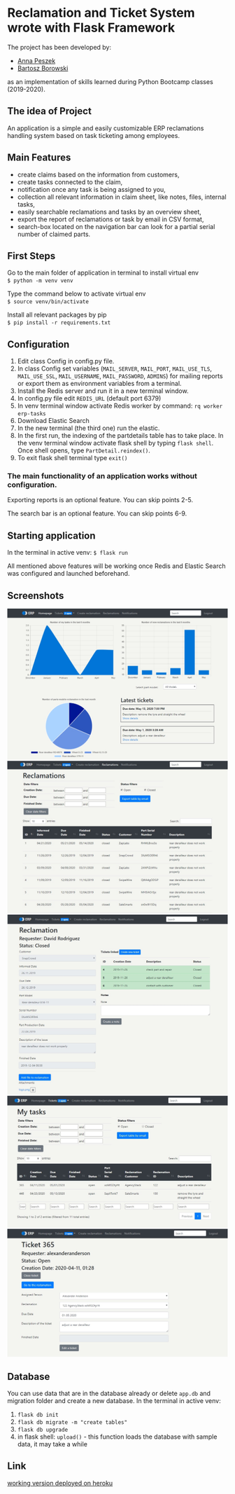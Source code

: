 # Reclamation and Ticket System wrote with Flask Framework

The project has been developed by:
- [Anna Peszek](https://github.com/AniaPeszek)
- [Bartosz Borowski](https://github.com/bartoszborowski)

as an implementation of skills learned during Python Bootcamp classes (2019-2020).

## The idea of Project
An application is a simple and easily customizable ERP reclamations handling system based on task ticketing among employees.

## Main Features
- create claims based on the information from customers,
- create tasks connected to the claim,
- notification once any task is being assigned to you,
- collection all relevant information in claim sheet, like notes, files, internal tasks,
- easily searchable reclamations and tasks by an overview sheet,
- export the report of reclamations or task by email in CSV format,
- search-box located on the navigation bar can look for a partial serial number of claimed parts. 

## First Steps
Go to the main folder of application in terminal to install virtual env  
`$ python -m venv venv`

Type the command below to activate virtual env  
`$ source venv/bin/activate`

Install all relevant packages by pip  
`$ pip install -r requirements.txt`

## Configuration
1. Edit class Config in config.py file. 
2. In class Config set variables (`MAIL_SERVER`, `MAIL_PORT`, `MAIL_USE_TLS`, `MAIL_USE_SSL`, `MAIL_USERNAME`, `MAIL_PASSWORD`, `ADMINS`) for mailing reports or export them as environment variables from a terminal.
3. Install the Redis server and run it in a new terminal window. 
4. In config.py file edit `REDIS_URL` (default port 6379)
5. In venv terminal window activate Redis worker by command: `rq worker erp-tasks`
6. Download Elastic Search
7. In the new terminal (the third one) run the elastic.
8. In the first run, the indexing of the partdetails table has to take place. In the venv terminal window activate flask shell by typing `flask shell`. Once shell opens, type `PartDetail.reindex()`.
9. To exit flask shell terminal type `exit()`

### The main functionality of an application works without configuration.
Exporting reports is an optional feature. You can skip points 2-5.

The search bar is an optional feature. You can skip points 6-9.

## Starting application
In the terminal in active venv: `$ flask run`

All mentioned above features will be working once Redis and Elastic Search was configured and launched beforehand.

## Screenshots
![image](screens/homepage.jpg?raw=true "Homepage")
![image](screens/reclamations.jpg?raw=true "Reclamations")
![image](screens/reclamation.jpg?raw=true "Reclamation")
![image](screens/tickets.jpg?raw=true "Tickets")
![image](screens/ticket.jpg?raw=true "Ticket")

## Database
You can use data that are in the database already or delete `app.db` and migration folder and create a new database. In the terminal in active venv:
1. `flask db init`
2. `flask db migrate -m "create tables"`
3. `flask db upgrade`
4. in flask shell: `upload()` - this function loads the database with sample data, it may take a while

## Link
[working version deployed on heroku](https://flask-erpsystem.herokuapp.com/)
